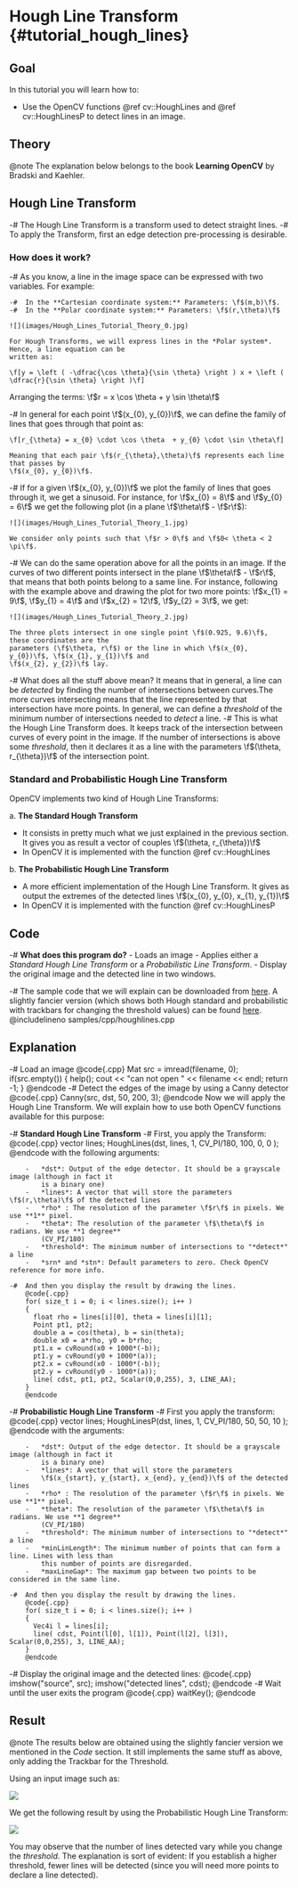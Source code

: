 Hough Line Transform {#tutorial_hough_lines}
====================

Goal
----

In this tutorial you will learn how to:

-   Use the OpenCV functions @ref cv::HoughLines and @ref cv::HoughLinesP to detect lines in an
    image.

Theory
------

@note The explanation below belongs to the book **Learning OpenCV** by Bradski and Kaehler.

Hough Line Transform
--------------------

-# The Hough Line Transform is a transform used to detect straight lines.
-# To apply the Transform, first an edge detection pre-processing is desirable.

### How does it work?

-#  As you know, a line in the image space can be expressed with two variables. For example:

    -#  In the **Cartesian coordinate system:** Parameters: \f$(m,b)\f$.
    -#  In the **Polar coordinate system:** Parameters: \f$(r,\theta)\f$

    ![](images/Hough_Lines_Tutorial_Theory_0.jpg)

    For Hough Transforms, we will express lines in the *Polar system*. Hence, a line equation can be
    written as:

    \f[y = \left ( -\dfrac{\cos \theta}{\sin \theta} \right ) x + \left ( \dfrac{r}{\sin \theta} \right )\f]

Arranging the terms: \f$r = x \cos \theta + y \sin \theta\f$

-#  In general for each point \f$(x_{0}, y_{0})\f$, we can define the family of lines that goes through
    that point as:

    \f[r_{\theta} = x_{0} \cdot \cos \theta  + y_{0} \cdot \sin \theta\f]

    Meaning that each pair \f$(r_{\theta},\theta)\f$ represents each line that passes by
    \f$(x_{0}, y_{0})\f$.

-#  If for a given \f$(x_{0}, y_{0})\f$ we plot the family of lines that goes through it, we get a
    sinusoid. For instance, for \f$x_{0} = 8\f$ and \f$y_{0} = 6\f$ we get the following plot (in a plane
    \f$\theta\f$ - \f$r\f$):

    ![](images/Hough_Lines_Tutorial_Theory_1.jpg)

    We consider only points such that \f$r > 0\f$ and \f$0< \theta < 2 \pi\f$.

-#  We can do the same operation above for all the points in an image. If the curves of two
    different points intersect in the plane \f$\theta\f$ - \f$r\f$, that means that both points belong to a
    same line. For instance, following with the example above and drawing the plot for two more
    points: \f$x_{1} = 9\f$, \f$y_{1} = 4\f$ and \f$x_{2} = 12\f$, \f$y_{2} = 3\f$, we get:

    ![](images/Hough_Lines_Tutorial_Theory_2.jpg)

    The three plots intersect in one single point \f$(0.925, 9.6)\f$, these coordinates are the
    parameters (\f$\theta, r\f$) or the line in which \f$(x_{0}, y_{0})\f$, \f$(x_{1}, y_{1})\f$ and
    \f$(x_{2}, y_{2})\f$ lay.

-#  What does all the stuff above mean? It means that in general, a line can be *detected* by
    finding the number of intersections between curves.The more curves intersecting means that the
    line represented by that intersection have more points. In general, we can define a *threshold*
    of the minimum number of intersections needed to *detect* a line.
-#  This is what the Hough Line Transform does. It keeps track of the intersection between curves of
    every point in the image. If the number of intersections is above some *threshold*, then it
    declares it as a line with the parameters \f$(\theta, r_{\theta})\f$ of the intersection point.

### Standard and Probabilistic Hough Line Transform

OpenCV implements two kind of Hough Line Transforms:

a.  **The Standard Hough Transform**

-   It consists in pretty much what we just explained in the previous section. It gives you as
    result a vector of couples \f$(\theta, r_{\theta})\f$
-   In OpenCV it is implemented with the function @ref cv::HoughLines

b.  **The Probabilistic Hough Line Transform**

-   A more efficient implementation of the Hough Line Transform. It gives as output the extremes
    of the detected lines \f$(x_{0}, y_{0}, x_{1}, y_{1})\f$
-   In OpenCV it is implemented with the function @ref cv::HoughLinesP

Code
----

-#  **What does this program do?**
    -   Loads an image
    -   Applies either a *Standard Hough Line Transform* or a *Probabilistic Line Transform*.
    -   Display the original image and the detected line in two windows.

-#  The sample code that we will explain can be downloaded from [here](https://github.com/Itseez/opencv/tree/master/samples/cpp/houghlines.cpp). A slightly fancier version
    (which shows both Hough standard and probabilistic with trackbars for changing the threshold
    values) can be found [here](https://github.com/Itseez/opencv/tree/master/samples/cpp/tutorial_code/ImgTrans/HoughLines_Demo.cpp).
    @includelineno samples/cpp/houghlines.cpp

Explanation
-----------

-#  Load an image
    @code{.cpp}
    Mat src = imread(filename, 0);
    if(src.empty())
    {
      help();
      cout << "can not open " << filename << endl;
      return -1;
    }
    @endcode
-#  Detect the edges of the image by using a Canny detector
    @code{.cpp}
    Canny(src, dst, 50, 200, 3);
    @endcode
    Now we will apply the Hough Line Transform. We will explain how to use both OpenCV functions
    available for this purpose:

-#  **Standard Hough Line Transform**
    -#  First, you apply the Transform:
        @code{.cpp}
        vector<Vec2f> lines;
        HoughLines(dst, lines, 1, CV_PI/180, 100, 0, 0 );
        @endcode
        with the following arguments:

        -   *dst*: Output of the edge detector. It should be a grayscale image (although in fact it
            is a binary one)
        -   *lines*: A vector that will store the parameters \f$(r,\theta)\f$ of the detected lines
        -   *rho* : The resolution of the parameter \f$r\f$ in pixels. We use **1** pixel.
        -   *theta*: The resolution of the parameter \f$\theta\f$ in radians. We use **1 degree**
            (CV_PI/180)
        -   *threshold*: The minimum number of intersections to "*detect*" a line
        -   *srn* and *stn*: Default parameters to zero. Check OpenCV reference for more info.

    -#  And then you display the result by drawing the lines.
        @code{.cpp}
        for( size_t i = 0; i < lines.size(); i++ )
        {
          float rho = lines[i][0], theta = lines[i][1];
          Point pt1, pt2;
          double a = cos(theta), b = sin(theta);
          double x0 = a*rho, y0 = b*rho;
          pt1.x = cvRound(x0 + 1000*(-b));
          pt1.y = cvRound(y0 + 1000*(a));
          pt2.x = cvRound(x0 - 1000*(-b));
          pt2.y = cvRound(y0 - 1000*(a));
          line( cdst, pt1, pt2, Scalar(0,0,255), 3, LINE_AA);
        }
        @endcode
-#  **Probabilistic Hough Line Transform**
    -#  First you apply the transform:
        @code{.cpp}
        vector<Vec4i> lines;
        HoughLinesP(dst, lines, 1, CV_PI/180, 50, 50, 10 );
        @endcode
        with the arguments:

        -   *dst*: Output of the edge detector. It should be a grayscale image (although in fact it
            is a binary one)
        -   *lines*: A vector that will store the parameters
            \f$(x_{start}, y_{start}, x_{end}, y_{end})\f$ of the detected lines
        -   *rho* : The resolution of the parameter \f$r\f$ in pixels. We use **1** pixel.
        -   *theta*: The resolution of the parameter \f$\theta\f$ in radians. We use **1 degree**
            (CV_PI/180)
        -   *threshold*: The minimum number of intersections to "*detect*" a line
        -   *minLinLength*: The minimum number of points that can form a line. Lines with less than
            this number of points are disregarded.
        -   *maxLineGap*: The maximum gap between two points to be considered in the same line.

    -#  And then you display the result by drawing the lines.
        @code{.cpp}
        for( size_t i = 0; i < lines.size(); i++ )
        {
          Vec4i l = lines[i];
          line( cdst, Point(l[0], l[1]), Point(l[2], l[3]), Scalar(0,0,255), 3, LINE_AA);
        }
        @endcode
-#  Display the original image and the detected lines:
    @code{.cpp}
    imshow("source", src);
    imshow("detected lines", cdst);
    @endcode
-#  Wait until the user exits the program
    @code{.cpp}
    waitKey();
    @endcode

Result
------

@note
   The results below are obtained using the slightly fancier version we mentioned in the *Code*
    section. It still implements the same stuff as above, only adding the Trackbar for the
    Threshold.

Using an input image such as:

![](images/Hough_Lines_Tutorial_Original_Image.jpg)

We get the following result by using the Probabilistic Hough Line Transform:

![](images/Hough_Lines_Tutorial_Result.jpg)

You may observe that the number of lines detected vary while you change the *threshold*. The
explanation is sort of evident: If you establish a higher threshold, fewer lines will be detected
(since you will need more points to declare a line detected).
